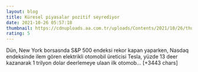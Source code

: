 ```yaml
--- 
layout: blog
title: Küresel piyasalar pozitif seyrediyor
date: 2021-10-26 05:57:18
thumbnail: https://cdnuploads.aa.com.tr/uploads/Contents/2021/10/26/thumbs_b_c_09765262f2ab16e481b2beb680534dfc.jpg
rating: 5
---
```

Dün, New York borsasnda S&amp;P 500 endeksi rekor kapan yaparken, Nasdaq endeksinde ilem gören elektrikli otomobil üreticisi Tesla, yüzde 13 deer kazanarak 1 trilyon dolar deerlemeye ulaan ilk otomob… [+3443 chars]
